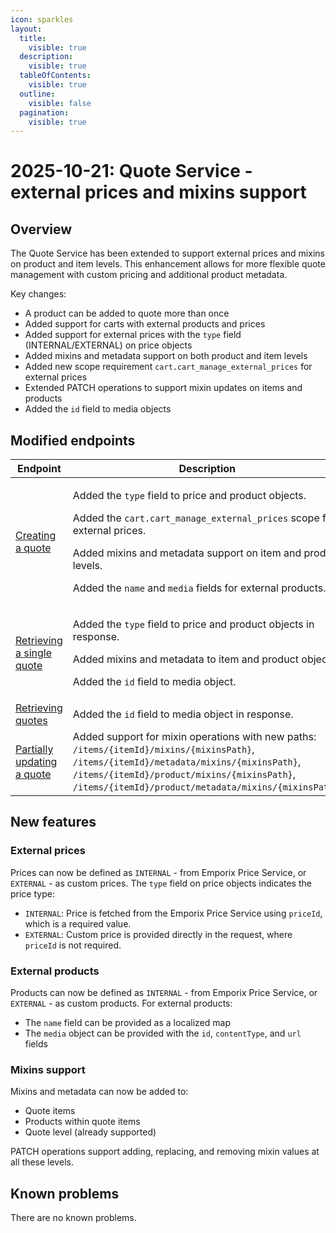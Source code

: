 ```yaml
---
icon: sparkles
layout:
  title:
    visible: true
  description:
    visible: true
  tableOfContents:
    visible: true
  outline:
    visible: false
  pagination:
    visible: true
---
```


# 2025-10-21: Quote Service - external prices and mixins support

## Overview

The Quote Service has been extended to support external prices and mixins on product and item levels. This enhancement allows for more flexible quote management with custom pricing and additional product metadata.

Key changes:
- A product can be added to quote more than once
- Added support for carts with external products and prices
- Added support for external prices with the `type` field (INTERNAL/EXTERNAL) on price objects
- Added mixins and metadata support on both product and item levels
- Added new scope requirement `cart.cart_manage_external_prices` for external prices
- Extended PATCH operations to support mixin updates on items and products
- Added the `id` field to media objects

## Modified endpoints

| Endpoint                                                                                                                                                           | Description                                                                                                                                                                                                                                      |
|--------------------------------------------------------------------------------------------------------------------------------------------------------------------|--------------------------------------------------------------------------------------------------------------------------------------------------------------------------------------------------------------------------------------------------|
| [Creating a quote](https://developer.emporix.io/api-references/api-guides/quotes/quote/api-reference/quote-management#post-quote-tenant-quotes)                    | <p>Added the `type` field to price and product objects.</p> <p>Added the `cart.cart_manage_external_prices` scope for external prices. </p> <p>Added mixins and metadata support on item and product levels.</p><p> Added the `name` and `media` fields for external products. </p>       |
| [Retrieving a single quote](https://developer.emporix.io/api-references/api-guides/quotes/quote/api-reference/quote-management#get-quote-tenant-quotes-quoteid)    | <p> Added the `type` field to price and product objects in response.</p><p> Added mixins and metadata to item and product objects.</p><p> Added the `id` field to media object.                                                                                            |
| [Retrieving quotes](https://developer.emporix.io/api-references/api-guides/quotes/quote/api-reference/quote-management#get-quote-tenant-quotes)                    | Added the `id` field to media object in response.                                                                                                                                                                                                    |
| [Partially updating a quote](https://developer.emporix.io/api-references/api-guides/quotes/quote/api-reference/quote-management#patch-quote-tenant-quotes-quoteid) | Added support for mixin operations with new paths: `/items/{itemId}/mixins/{mixinsPath}`, `/items/{itemId}/metadata/mixins/{mixinsPath}`, `/items/{itemId}/product/mixins/{mixinsPath}`, `/items/{itemId}/product/metadata/mixins/{mixinsPath}`. |

## New features

### External prices
Prices can now be defined as `INTERNAL` - from Emporix Price Service, or `EXTERNAL` - as custom prices. The `type` field on price objects indicates the price type:
- `INTERNAL`: Price is fetched from the Emporix Price Service using `priceId`, which is a required value.
- `EXTERNAL`: Custom price is provided directly in the request, where `priceId` is not required.

### External products
Products can now be defined as `INTERNAL` - from Emporix Price Service, or `EXTERNAL` - as custom products. For external products:
- The `name` field can be provided as a localized map
- The `media` object can be provided with the `id`, `contentType`, and `url` fields

### Mixins support
Mixins and metadata can now be added to:
- Quote items
- Products within quote items
- Quote level (already supported)

PATCH operations support adding, replacing, and removing mixin values at all these levels.

## Known problems

There are no known problems.

